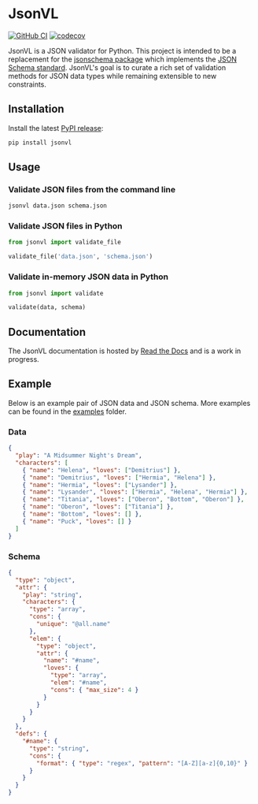 # JsonVL

[![GitHub CI](https://github.com/gregorybchris/jsonvl/workflows/JsonVL-CI/badge.svg?branch=main)](https://github.com/gregorybchris/jsonvl/actions?query=workflow%3AJsonVL-CI)
[![codecov](https://codecov.io/gh/gregorybchris/jsonvl/branch/main/graph/badge.svg?token=S8VQAMZ2OP)](https://codecov.io/gh/gregorybchris/jsonvl)

JsonVL is a JSON validator for Python. This project is intended to be a replacement for the [jsonschema package](https://pypi.org/project/jsonschema/) which implements the [JSON Schema standard](https://json-schema.org/). JsonVL's goal is to curate a rich set of validation methods for JSON data types while remaining extensible to new constraints.

## Installation

Install the latest [PyPI release](https://pypi.org/project/jsonv/):

```bash
pip install jsonvl
```

## Usage

### Validate JSON files from the command line

```bash
jsonvl data.json schema.json
```

### Validate JSON files in Python

```python
from jsonvl import validate_file

validate_file('data.json', 'schema.json')
```

### Validate in-memory JSON data in Python

```python
from jsonvl import validate

validate(data, schema)
```

## Documentation

The JsonVL documentation is hosted by [Read the Docs](https://jsonvl.readthedocs.io) and is a work in progress.

## Example

Below is an example pair of JSON data and JSON schema. More examples can be found in the [examples](./examples) folder.

### Data

```json
{
  "play": "A Midsummer Night's Dream",
  "characters": [
    { "name": "Helena", "loves": ["Demitrius"] },
    { "name": "Demitrius", "loves": ["Hermia", "Helena"] },
    { "name": "Hermia", "loves": ["Lysander"] },
    { "name": "Lysander", "loves": ["Hermia", "Helena", "Hermia"] },
    { "name": "Titania", "loves": ["Oberon", "Bottom", "Oberon"] },
    { "name": "Oberon", "loves": ["Titania"] },
    { "name": "Bottom", "loves": [] },
    { "name": "Puck", "loves": [] }
  ]
}
```

### Schema

```json
{
  "type": "object",
  "attr": {
    "play": "string",
    "characters": {
      "type": "array",
      "cons": {
        "unique": "@all.name"
      },
      "elem": {
        "type": "object",
        "attr": {
          "name": "#name",
          "loves": {
            "type": "array",
            "elem": "#name",
            "cons": { "max_size": 4 }
          }
        }
      }
    }
  },
  "defs": {
    "#name": {
      "type": "string",
      "cons": {
        "format": { "type": "regex", "pattern": "[A-Z][a-z]{0,10}" }
      }
    }
  }
}
```
